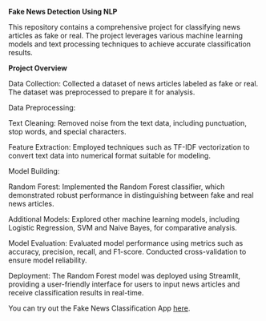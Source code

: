 **Fake News Detection Using NLP**

This repository contains a comprehensive project for classifying news articles as fake or real. The project leverages various machine learning models and text processing techniques to achieve accurate classification results.

**Project Overview**

Data Collection: Collected a dataset of news articles labeled as fake or real. The dataset was preprocessed to prepare it for analysis.

Data Preprocessing:

Text Cleaning: Removed noise from the text data, including punctuation, stop words, and special characters.

Feature Extraction: Employed techniques such as TF-IDF vectorization to convert text data into numerical format suitable for modeling.

Model Building:

Random Forest: Implemented the Random Forest classifier, which demonstrated robust performance in distinguishing between fake and real news articles.

Additional Models: Explored other machine learning models, including Logistic Regression, SVM and Naive Bayes, for comparative analysis.

Model Evaluation: Evaluated model performance using metrics such as accuracy, precision, recall, and F1-score. Conducted cross-validation to ensure model reliability.

Deployment: The Random Forest model was deployed using Streamlit, providing a user-friendly interface for users to input news articles and receive classification results in real-time.


You can try out the Fake News Classification  App [here](https://fakenewsdetectionnlp.streamlit.app/).
